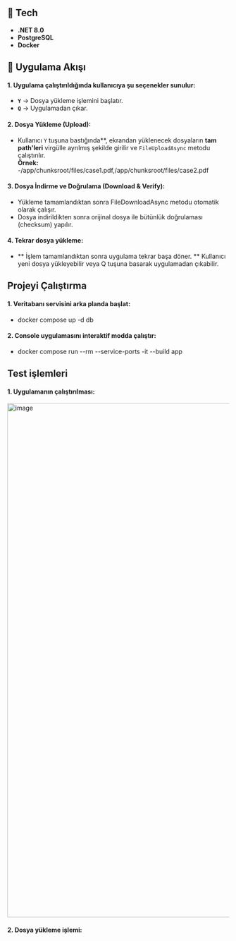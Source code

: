 ## 📌 Tech
- **.NET 8.0**  
- **PostgreSQL**  
- **Docker**


## 📌 Uygulama Akışı

#### **1. Uygulama çalıştırıldığında kullanıcıya şu seçenekler sunulur:**
- **`Y`** → Dosya yükleme işlemini başlatır.  
- **`Q`** → Uygulamadan çıkar.  

#### **2. Dosya Yükleme (Upload):**
- Kullanıcı `Y` tuşuna bastığında**, ekrandan yüklenecek dosyaların **tam path'leri** virgülle ayrılmış şekilde girilir ve `FileUploadAsync` metodu çalıştırılır.  
  **Örnek:**
  -/app/chunksroot/files/case1.pdf,/app/chunksroot/files/case2.pdf

#### **3. Dosya İndirme ve Doğrulama (Download & Verify):**
- Yükleme tamamlandıktan sonra FileDownloadAsync metodu otomatik olarak çalışır.
- Dosya indirildikten sonra orijinal dosya ile bütünlük doğrulaması (checksum) yapılır. 

#### **4. Tekrar dosya yükleme:**
- **  İşlem tamamlandıktan sonra uygulama tekrar başa döner.
	**	Kullanıcı yeni dosya yükleyebilir veya Q tuşuna basarak uygulamadan çıkabilir.


## Projeyi Çalıştırma
  
#### 1. Veritabanı servisini arka planda başlat:

- docker compose up -d db

#### 2. Console uygulamasını interaktif modda çalıştır: 

- docker compose run --rm --service-ports -it --build app

## Test işlemleri

#### 1. Uygulamanın çalıştırılması:

<img width="2420" height="1166" alt="image" src="https://github.com/user-attachments/assets/d29f4878-935e-4d3e-97d2-19fd820fdeba" />

#### 2. Dosya yükleme işlemi:

